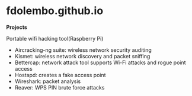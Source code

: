 # fdolembo.github.io

**Projects**

Portable wifi hacking tool(Raspberry Pi)
- Aircracking-ng suite: wireless network security auditing
- Kismet: wireless network discovery and packet sniffing
- Bettercap: network attack tool supports Wi-Fi attacks and rogue point access
- Hostapd: creates a fake access point
- Wireshark: packet analysis
- Reaver: WPS PIN brute force attacks
